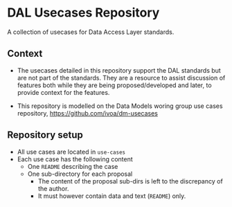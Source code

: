 # DAL Usecases Repository

A collection of usecases for Data Access Layer standards.

## Context

- The usecases detailed in this repository support the DAL standards but are not part of the standards. 
  They are a resource to assist discussion of features both while they are being proposed/developed and later, to provide context for the features.
  
- This repository is modelled on the Data Models woring group use cases repository, https://github.com/ivoa/dm-usecases

## Repository setup

- All use cases are located in `use-cases`
- Each use case has the following content
    - One `README` describing the case
    - One sub-directory for each proposal
        - The content of the proposal sub-dirs is left to the discrepancy of the author.
        - It must however contain data and text (`README`) only.
         